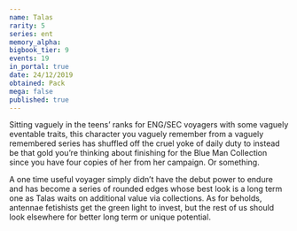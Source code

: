 ```yaml
---
name: Talas
rarity: 5
series: ent
memory_alpha:
bigbook_tier: 9
events: 19
in_portal: true
date: 24/12/2019
obtained: Pack
mega: false
published: true
---
```


Sitting vaguely in the teens’ ranks for ENG/SEC voyagers with some vaguely eventable traits, this character you vaguely remember from a vaguely remembered series has shuffled off the cruel yoke of daily duty to instead be that gold you’re thinking about finishing for the Blue Man Collection since you have four copies of her from her campaign. Or something.

A one time useful voyager simply didn’t have the debut power to endure and has become a series of rounded edges whose best look is a long term one as Talas waits on additional value via collections. As for beholds, antennae fetishists get the green light to invest, but the rest of us should look elsewhere for better long term or unique potential.
